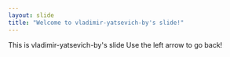 ```yaml
---
layout: slide
title: "Welcome to vladimir-yatsevich-by's slide!"
---
```

This is vladimir-yatsevich-by's slide
Use the left arrow to go back!